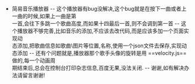  - 简易音乐播放器
   -- 这个播放器有bug没解决,这个bug就是在按下一曲或者上一曲的时候,如果上一曲是第      
      一首,会往下多跳一个歌曲高度,而如果十四最后一首,则不会调到第一首
   -- 这个播放器不够完善,比如音乐的添加,不应该去改代码,而是应该多加一个页面实现动     
      态添加,把歌曲信息如歌曲\图片等位置,名称,使用一个json文件去保存,实现动态添加
   -- 还有个问题就是,播放器那个歌手头像的旋转是用 ==velocity.js== 做的,每一个动画周     
      期结束后,总会在控制台打印杂志信息,百度无果,没法关闭.
  -- 谢谢,如有解决办法请留言谢谢!
